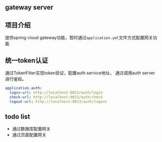## gateway server

## 项目介绍
提供spring cloud gateway功能，暂时通过`application.yml`文件方式配置网关功能


## 统一token认证
通过TokenFilter实现token验证，配置auth service地址， 通过调用auth server进行鉴权。
```yaml
application.auth:
  login-url: http://localhost:8013/auth/login
  check-url: http://localhost:8013/auth/check
  logout-url: http://localhost:8013/auth/logout
```

## todo list
- 通过数据库配置网关
- 通过页面配置网关

